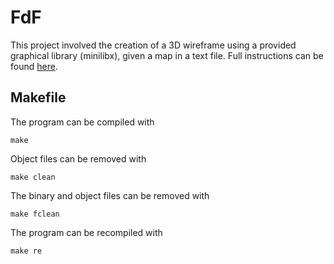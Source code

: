 # FdF
This project involved the creation of a 3D wireframe using a provided graphical library (minilibx), given a map in a text file. Full instructions can be found [here](fdf.en.pdf).
## Makefile
The program can be compiled with
```
make
```
Object files can be removed with
```
make clean
```
The binary and object files can be removed with
```
make fclean
```
The program can be recompiled with
```
make re
```
